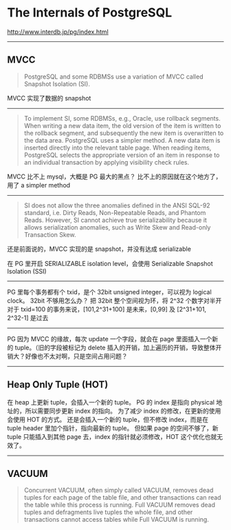 # The Internals of PostgreSQL

http://www.interdb.jp/pg/index.html

---

## MVCC

> PostgreSQL and some RDBMSs use a variation of MVCC called Snapshot Isolation (SI).

MVCC 实现了数据的 snapshot

---

> To implement SI, some RDBMSs, e.g., Oracle, use rollback segments.
> When writing a new data item, the old version of the item is written to the
> rollback segment, and subsequently the new item is overwritten to the data area.
> PostgreSQL uses a simpler method.
> A new data item is inserted directly into the relevant table page. When reading
> items, PostgreSQL selects the appropriate version of an item in response to an
> individual transaction by applying visibility check rules.

MVCC 比不上 mysql，大概是 PG 最大的黑点？
比不上的原因就在这个地方了，用了 a simpler method

---

> SI does not allow the three anomalies defined in the ANSI SQL-92 standard,
> i.e. Dirty Reads, Non-Repeatable Reads, and Phantom Reads.
> However, SI cannot achieve true serializability because it allows
> serialization anomalies, such as Write Skew and Read-only Transaction Skew.

还是前面说的，MVCC 实现的是 snapshot，并没有达成 serializable

在 PG 里开启 SERIALIZABLE isolation level，会使用 Serializable Snapshot Isolation (SSI)

---

PG 里每个事务都有个 txid，是个 32bit unsigned integer，可以视为 logical clock。
32bit 不够用怎么办？
把 32bit 整个空间视为环，将 2^32 个数字对半开
对于 txid=100 的事务来说，[101,2^31+100] 是未来，[0,99] 及 [2^31+101, 2^32-1] 是过去

---

PG 因为 MVCC 的缘故，每次 update 一个字段，就会在 page 里面插入一个新的 tuple。（旧的字段被标记为 delete
插入的开销，加上遍历的开销，导致整体开销大？好像也不太对啊，只是空间占用问题？

---

## Heap Only Tuple (HOT)

在 heap 上更新 tuple，会插入一个新的 tuple。
PG 的 index 是指向 physical 地址的，所以需要同步更新 index 的指向。
为了减少 index 的修改，在更新的使用会使用 HOT 的方式。
还是会插入一个新的 tuple，但不修改 index，而是在 tuple header 里加个指针，指向最新的 tuple。
但如果 page 的空间不够了，新 tuple 只能插入到其他 page 去，index 的指针就必须修改，HOT 这个优化也就无效了。

---

## VACUUM

> Concurrent VACUUM, often simply called VACUUM, removes dead tuples for each
> page of the table file, and other transactions can read the table while this
> process is running.
> Full VACUUM removes dead tuples and defragments live tuples the whole file,
> and other transactions cannot access tables while Full VACUUM is running.
